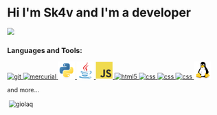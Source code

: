 <h1>Hi I'm Sk4v and I'm a developer</h1>

![](https://github.com/Sk4v/Sk4vMe/blob/main/giphy.gif)

<h3 align="left">Languages and Tools:</h3>
<p align="left"> 
<a href="https://git-scm.com/" target="_blank" rel="noreferrer"> 
<img src="https://www.vectorlogo.zone/logos/git-scm/git-scm-icon.svg" alt="git" width="40" height="40"/> </a> 

<a href="https://www.mercurial-scm.org/" target="_blank" rel="noreferrer"> 
<img src="https://www.vectorlogo.zone/logos/mercurial-scm/mercurial-scm-icon.svg" alt="mercurial" width="40" height="40"/> </a> 

 <a href="https://www.python.org" target="_blank" rel="noreferrer">
 <img src="https://raw.githubusercontent.com/devicons/devicon/master/icons/python/python-original.svg" alt="python" width="40" height="40"/> </a> 

<a href="https://www.java.com" target="_blank" rel="noreferrer"> 
<img src="https://raw.githubusercontent.com/devicons/devicon/master/icons/java/java-original.svg" alt="java" width="40" height="40"/> </a>

 <a href="https://developer.mozilla.org/en-US/docs/Web/JavaScript" target="_blank" rel="noreferrer">
 <img src="https://raw.githubusercontent.com/devicons/devicon/master/icons/javascript/javascript-original.svg" alt="javascript" width="40" height="40"/> </a>

 <a href="" target="_blank" rel="noreferrer">
 <img src="https://www.vectorlogo.zone/logos/w3_html5/w3_html5-icon.svg" alt="html5" width="40" height="40"/> </a>

 <a href="" target="_blank" rel="noreferrer">
 <img src="https://www.vectorlogo.zone/logos/w3_css/w3_css-official.svg" alt="css" width="40" height="40"/> </a>

 <a href="" target="_blank" rel="noreferrer">
 <img src="https://www.vectorlogo.zone/logos/expressjs/expressjs-ar21.svg" alt="css" width="40" height="40"/> </a>

 <a href="https://expressjs.com/" target="_blank" rel="noreferrer">
 <img src="https://www.vectorlogo.zone/logos/expressjs/expressjs-ar21.svg" alt="css" width="40" height="40"/> </a>

<a href="https://www.linux.org/" target="_blank" rel="noreferrer">
 <img src="https://raw.githubusercontent.com/devicons/devicon/master/icons/linux/linux-original.svg" alt="linux" width="40" height="40"/> </a>

</p>

and more...


<p>&nbsp;<img align="center" src="https://github-readme-stats.vercel.app/api?username=Sk4v&show_icons=true&locale=en" alt="giolaq" /></p>
